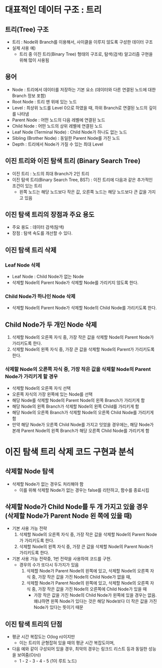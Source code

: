 # 대표적인 데이터 구조 : 트리
## 트리(Tree) 구조
- 트리 : Node와 Branch를 이용해서, 사이클을 이루지 않도록 구성한 데이터 구조
- 실제 사용 예)
    - 트리 중 이진 트리(Binary Tree) 형태의 구조로, 탐색(검색) 알고리즘 구현을 위해 
      많이 사용됨

## 용어
- Node : 트리에서 데이터를 저장하는 기본 요소 (데이터와 다른 연결된 노드에 대한 Branch 정보 포함)
- Root Node : 트리 맨 위에 있는 노드
- Level : 최상위 노드를 Level 0으로 하였을 때, 하위 Branch로 연결된 노드의 깊이를 나타냄
- Parent Node : 어떤 노드의 다음 레벨에 연결된 노드
- Child Node : 어떤 노드의 상위 레벨에 연결된 노드
- Leaf Node (Terminal Node) : Child Node가 하나도 없는 노드
- Sibling (Brother Node) : 동일한 Parent Node를 가진 노드
- Depth : 트리에서 Node가 가질 수 있는 최대 Level

## 이진 트리와 이진 탐색 트리 (Binary Search Tree)
- 이진 트리 : 노드의 최대 Branch가 2인 트리
- 이진 탐색 트리(Binary Search Tree, BST) : 이진 트리에 다음과 같은 추가적인 조건이 있는 트리
    - 왼쪽 노드는 해당 노드보다 작은 값, 오른쪽 노드는 해당 노드보다 큰 값을 가지고 있음

## 이진 탐색 트리의 장점과 주요 용도
- 주요 용도 : 데이터 검색(탐색)
- 장점 : 탐색 속도를 개선할 수 있다.

## 이진 탐색 트리 삭제
### Leaf Node 삭제
- Leaf Node : Child Node가 없는 Node
- 삭제할 Node의 Parent Node가 삭제할 Node를 가리키지 않도록 한다.

### Child Node가 하나인 Node 삭제
- 삭제할 Node의 Parent Node가 삭제할 Node의 Child Node를 가리키도록 한다.

## Child Node가 두 개인 Node 삭제
1. 삭제할 Node의 오른쪽 자식 중, 가장 작은 값을 삭제할 Node의 Parent Node가 가리키도록 한다.
2. 삭제할 Node의 왼쪽 자식 중, 가장 큰 값을 삭제할 Node의 Parent가 가리키도록 한다.
### 삭제할 Node의 오른쪽 자식 중, 가장 작은 값을 삭제할 Node의 Parent Node가 가리키게 할 경우
- 삭제할 Node의 오른쪽 자식 선택
- 오른쪽 자식의 가장 왼쪽에 있는 Node를 선택
- 해당 Node를 삭제할 Node의 Parent Node의 왼쪽 Branch가 가리키게 함
- 해당 Node의 왼쪽 Branch가 삭제할 Node의 왼쪽 Child를 가리키게 함
- 해당 Node의 오른쪽 Branch가 삭제할 Node의 오른쪽 Child Node를 가리키게 함
- 만약 해당 Node가 오른쪽 Child Node를 가지고 잇었을 경우에는, 
  해당 Node가 본래 Parent Node의 왼쪽 Branch가 해당 오른쪽 Child Node를 가리키게 함

# 이진 탐색 트리 삭제 코드 구현과 분석
## 삭제할 Node 탐색
- 삭제할 Node가 없는 경우도 처리해야 함
    - 이를 위해 삭제할 Node가 없는 경우는 false를 리턴하고, 함수를 종료시킴

## 삭제할 Node가 Child Node를 두 개 가지고 있을 경우 (삭제할 Node가 Parent Node 왼 쪽에 있을 때)
- 기본 사용 가능 전략
    1. 삭제할 Node의 오른쪽 자식 중, 가장 작은 값을 삭제할 Node의 Parent Node가 가리키도록 한다.
    2. 삭제할 Node의 왼쪽 자식 중, 가장 큰 값을 삭제할 Node의 Parent Node가 가리키도록 한다.
- 기본 사용 가능 전략중, 1번 전략을 사용하여 코드를 구현.
    - 경우의 수가 또다시 두가지가 있음
        1. 삭제할 Node가 Parent Node의 왼쪽에 있고, 삭제할 Node의 오른쪽 자식 중, 가장 작은 값을 가진 Node의 Child Node가 없을 때,
        2. 삭제할 Node가 Parent Node의 왼쪽에 있고, 삭제할 Node의 오른쪽 자식 중, 가장 작은 값을 가진 Node의 오른쪽에 Child Node가 있을 때
            - 가장 작은 값을 가진 Node의 Child Node가 왼쪽에 있을 경우는 없음. 왜냐하면 왼쪽 Node가 있다는 것은 해당 Node보다 더 작은 값을 가진 Node가 있다는 뜻이기 때문

## 이진 탐색 트리의 단점
- 평균 시간 복잡도는 O(log n)이지만
    - 이는 트리의 균형잡혀 있을 때의 평균 시간 복잡도이며,
- 다음 예와 같이 구성되어 있을 경우, 최악의 경우는 링크드 리스트 등과 동일한 성능을 보여줌(O(n))
    - 1 - 2 - 3 - 4 - 5 (1이 루트 노드)